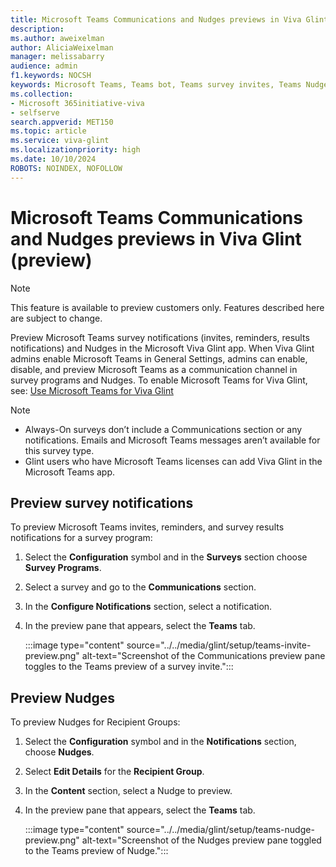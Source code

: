 ```yaml
---
title: Microsoft Teams Communications and Nudges previews in Viva Glint (preview)
description: 
ms.author: aweixelman
author: AliciaWeixelman
manager: melissabarry
audience: admin
f1.keywords: NOCSH
keywords: Microsoft Teams, Teams bot, Teams survey invites, Teams Nudges, Glint and Teams integration
ms.collection:  
- Microsoft 365initiative-viva
- selfserve 
search.appverid: MET150 
ms.topic: article
ms.service: viva-glint
ms.localizationpriority: high
ms.date: 10/10/2024
ROBOTS: NOINDEX, NOFOLLOW
---
```


# Microsoft Teams Communications and Nudges previews in Viva Glint (preview)

> [!NOTE]
> This feature is available to preview customers only. Features described here are subject to change.

Preview Microsoft Teams survey notifications (invites, reminders, results notifications) and Nudges in the Microsoft Viva Glint app. When Viva Glint admins enable Microsoft Teams in General Settings, admins can enable, disable, and preview Microsoft Teams as a communication channel in survey programs and Nudges. To enable Microsoft Teams for Viva Glint, see: [Use Microsoft Teams for Viva Glint](glint-teams.md)

> [!NOTE]
> - Always-On surveys don’t include a Communications section or any notifications. Emails and Microsoft Teams messages aren’t available for this survey type.
> - Glint users who have Microsoft Teams licenses can add Viva Glint in the Microsoft Teams app.

## Preview survey notifications 

To preview Microsoft Teams invites, reminders, and survey results notifications for a survey program:

1. Select the **Configuration** symbol and in the **Surveys** section choose **Survey Programs**. 
1. Select a survey and go to the **Communications** section.  
1. In the **Configure Notifications** section, select a notification.
1. In the preview pane that appears, select the **Teams** tab.
   
   :::image type="content" source="../../media/glint/setup/teams-invite-preview.png" alt-text="Screenshot of the Communications preview pane toggles to the Teams preview of a survey invite.":::

## Preview Nudges

To preview Nudges for Recipient Groups:

1. Select the **Configuration** symbol and in the **Notifications** section, choose **Nudges**. 
1. Select **Edit Details** for the **Recipient Group**.  
1. In the **Content** section, select a Nudge to preview.
1. In the preview pane that appears, select the **Teams** tab.
   
   :::image type="content" source="../../media/glint/setup/teams-nudge-preview.png" alt-text="Screenshot of the Nudges preview pane toggled to the Teams preview of Nudge.":::
